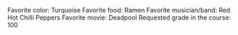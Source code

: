 Favorite color: Turquoise 
Favorite food: Ramen
Favorite musician/band: Red Hot Chilli Peppers
Favorite movie: Deadpool
Requested grade in the course: 100
